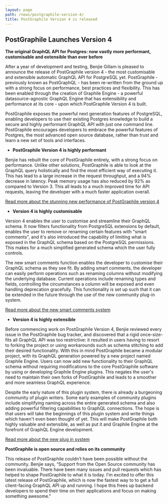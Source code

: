 ```yaml
---
layout: page
path: /news/postgraphile-version-4/
title: PostGraphile Version 4 is released
---
```


## PostGraphile Launches Version 4

__The original GraphQL API for Postgres: now vastly more performant, customisable and extensible than ever before__

After a year of development and testing, Benjie Gillam is pleased to announce the release of PostGraphile version 4 - the most customisable and extensible automatic GraphQL API for PostgreSQL yet. PostGraphile - previously known as PostGraphQL -  has been re-written from the ground up with a strong focus on performance, best practices and flexibility. This has been enabled through the creation of Graphile Engine - a powerful datasource-agnostic GraphQL Engine that has extensibility and performance at its core - upon which PostGraphile Version 4 is built.

PostGraphile exposes the powerful next generation features of PostgreSQL, enabling developers to use their existing Postgres knowledge to build a secure and highly performant GraphQL API with just one command line. PostGraphile encourages developers to embrace the powerful features of Postgres, the most advanced open source database, rather than trust and learn a new set of tools and interfaces.

* __PostGraphile Version 4 is highly performant__

Benjie has rebuilt the core of PostGraphile entirely, with a strong focus on performance. Unlike other solutions, PostGraphile is able to look at the GraphQL query holistically and find the most efficient way of executing it. This has lead to a large increase in the request throughput, and a 94% decrease in latency. Peak memory usage has also reduced by 92% as compared to Version 3. This all leads to a much improved time for API requests, leaving the developer with a much faster application overall.


<div class="flex flex-row flex-wrap">
<div class='text-center col-xs-12 col-md-3 col-lg-5 postgraphile-graphs-requests-per-second'></div>
<div class='text-center col-xs-12 col-md-3 col-lg-5 postgraphile-graphs-average-latency-label'></div>
</div>

[Read more about the stunning new performance of PostGraphile version 4](/postgraphile/performance/)


* __Version 4 is highly customisable__

Version 4 enables the user to customise and streamline their GraphQL schema. It now filters functionality from PostgreSQL extensions by default, enables the user to remove or renaming certain features with "smart comments", and it's also introduced the capability of limiting what is exposed in the GraphQL schema based on the PostgreSQL permissions. This makes for a much simplified generated schema which the user fully controls.

The new smart comments function enables the developer to customise their GraphQL schema as they see fit. By adding smart comments, the developer can easily perform operations such as renaming columns without modifying the underlying database. Current operations include renaming types and fields, controlling the circumstances a column will be exposed and even handling deprecation gracefully. This functionality is set up such that it can be extended in the future through the use of the new community plug-in system.


[Read more about the new smart comments system](/postgraphile/smart-comments/)
  
* __Version 4 is highly extensible__

Before commencing work on PostGraphile Version 4, Benjie reviewed every issue in the PostGraphile bug tracker, and discovered that a rigid once-size-fits all GraphQL API was too restrictive: it resulted in users having to resort to forking the project or using workarounds such as schema stitching to add their desired functionality. With this in mind PostGraphile became a modular project, with its GraphQL generation powered by a new project named Graphile Engine. Users can now add new functionality to their GraphQL schema without requiring modifications to the core PostGraphile software by using or developing Graphile Engine plugins. This negates the user's need to maintain their own forks of PostGraphile and leads to a smoother and more seamless GraphQL experience.

Despite the early nature of this plugin system, there is already a burgeoning community of plugin writers. Some early examples of community plugins include simplifying naming across the entire generated schema and also adding powerful filtering capabilities to GraphQL connections. The hope is that users will take the beginnings of this plugin system and write things which haven't even been thought of yet. This will make PostGraphile both highly valuable and extensible, as well as put it and Graphile Engine at the forefront of GraphQL Engine development.

[Read more about the new plug in system](/postgraphile/extending/)

__PostGraphile is open source and relies on its community__

This release of PostGraphile couldn’t have been possible without the community. Benjie says, “Support from the Open Source community has been invaluable. There have been many issues and pull requests which has helped to shape PostGraphile to what it is today. I'm excited to offer this latest release of PostGraphile, which is now the fastest way to to get a full client-facing GraphQL API up and running. I hope this frees up backend developers to spend their time on their applications and focus on making something awesome."